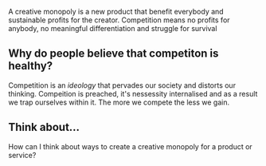 <!-- TITLE: Creative Monopolies -->
<!-- SUBTITLE: What is a creative monopoly? -->

A creative monopoly is a new product that benefit everybody and sustainable profits for the creator. Competition means no profits for anybody, no meaningful differentiation and struggle for survival

## Why do people believe that competiton is healthy?
Competition is an *ideology* that pervades our society and distorts our thinking. Compeition is preached, it's nessessity internalised and as a result we trap ourselves within it. The more we compete the less we gain.

## Think about...
How can I think about ways to create a creative monopoly for a product or service?
